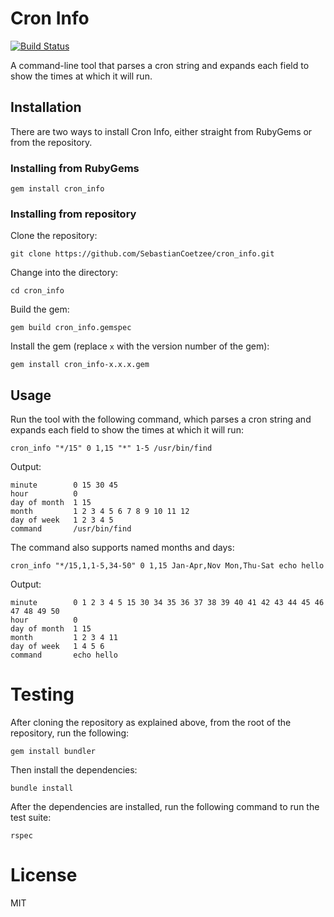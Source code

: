 # Cron Info

[![Build Status](https://travis-ci.org/SebastianCoetzee/cron_info.svg?branch=master)](https://travis-ci.org/SebastianCoetzee/cron_info)

A command-line tool that parses a cron string and expands each field to show the times at which it will run.

## Installation

There are two ways to install Cron Info, either straight from RubyGems or from the repository.

### Installing from RubyGems

```
gem install cron_info
```

### Installing from repository

Clone the repository:

```
git clone https://github.com/SebastianCoetzee/cron_info.git
```

Change into the directory:

```
cd cron_info
```

Build the gem:

```
gem build cron_info.gemspec
```

Install the gem (replace `x` with the version number of the gem):

```
gem install cron_info-x.x.x.gem
```

## Usage

Run the tool with the following command, which parses a cron string and expands each field to show the times at which it will run:

```
cron_info "*/15" 0 1,15 "*" 1-5 /usr/bin/find
```

Output:

```
minute        0 15 30 45
hour          0
day of month  1 15
month         1 2 3 4 5 6 7 8 9 10 11 12
day of week   1 2 3 4 5
command       /usr/bin/find
```

The command also supports named months and days:

```
cron_info "*/15,1,1-5,34-50" 0 1,15 Jan-Apr,Nov Mon,Thu-Sat echo hello
```

Output:

```
minute        0 1 2 3 4 5 15 30 34 35 36 37 38 39 40 41 42 43 44 45 46 47 48 49 50
hour          0
day of month  1 15
month         1 2 3 4 11
day of week   1 4 5 6
command       echo hello
```

# Testing

After cloning the repository as explained above, from the root of the repository, run the following:

```
gem install bundler
```

Then install the dependencies:

```
bundle install
```

After the dependencies are installed, run the following command to run the test suite:

```
rspec
```

# License

MIT
